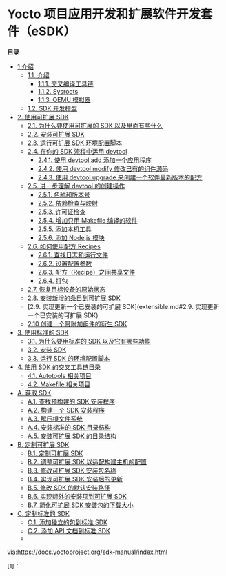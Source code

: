 
Yocto 项目应用开发和扩展软件开发套件（eSDK）
=

**目录**
<!-- GFM-TOC -->
* [1 介绍](intro.md#1-介绍)
  * [1.1. 介绍](intro.md#11-介绍)
    * [1.1.1. 交叉编译工具链](intro.md#1111-交叉编译工具链)
    * [1.1.2. Sysroots](intro.md#1112-sysroot)
    * [1.1.3. QEMU 模拟器](intro.md#1113-QEMU-模拟器)
  * [1.2. SDK 开发模型](intro.md#12-SDK-开发模型)
* [2. 使用可扩展 SDK](extensible.md#2-使用可扩展-SDK)
  * [2.1. 为什么要使用可扩展的 SDK 以及里面有些什么](extensible.md#21-为什么要使用可扩展的-SDK-以及里面有些什么)
  * [2.2. 安装可扩展 SDK](extensible.md#22-安装可扩展-SDK)
  * [2.3. 运行可扩展 SDK 环境配置脚本](extensible.md#23-运行可扩展-sdk-环境配置脚本)
  * [2.4.  在你的 SDK 流程中运用 devtool](extensible.md#24-在你的-sdk-流程中运用-devtool)
    * [2.4.1. 使用 devtool add 添加一个应用程序](extensible.md#241-使用-devtool-add-添加一个应用程序)
    * [2.4.2. 使用 devtool modify 修改已有的组件源码](extensible.md#242-使用-devtool-modify-修改源码的已有组件)
    * [2.4.3. 使用 devtool upgrade 来创建一个软件最新版本的配方](extensible.md#243-使用-devtool-upgrade-来创建一个软件最新版本的配方)
  * [2.5. 进一步理解 devtool 的创建操作](extensible.md#25-进一步理解-devtool-的创建操作)
    * [2.5.1. 名称和版本号](extensible.md#251-名称和版本号)
    * [2.5.2. 依赖检查与映射](extensible.md#252-依赖检查与映射)
    * [2.5.3. 许可证检查](extensible.md#253-许可证检查)
    * [2.5.4. 增加只用 Makefile 编译的软件](extensible.md#254-增加只用-Makefile-编译的软件)
    * [2.5.5. 添加本机工具](extensible.md#255-添加本机工具)
    * [2.5.6. 添加 Node.js 模块](extensible.md#256-添加-Nodejs-模块)
  * [2.6. 如何使用配方 Recipes](extensible.md#26-如何使用配方-Recipes)
    * [2.6.1. 查找日志和运行文件](extensible.md#261-查找日志和运行文件)
    * [2.6.2. 设置配置参数](extensible.md#262-设置配置参数)
    * [2.6.3. 配方（Recipe）之间共享文件](extensible.md#263-配方-Recipe-之间共享文件)
    * [2.6.4. 打包](extensible.md#264-打包)
  * [2.7. 恢复目标设备的原始状态](extensible.md#27-恢复目标设备的原始状态)
  * [2.8. 安装新增的条目到可扩展 SDK](extensible.md#28-安装新增的条目到可扩展-SDK)
  * [2.9. 实现更新一个已安装的可扩展 SDK](extensible.md#2.9. 实现更新一个已安装的可扩展 SDK)
  * [2.10 创建一个带附加组件的衍生 SDK](extensible.md#210-创建一个带附加组件的衍生-SDK)
* [3. 使用标准的 SDK](#)
  * [3.1. 为什么要用标准的 SDK 以及它有哪些功能](#)
  * [3.2. 安装 SDK](#)
  * [3.3. 运行 SDK 的环境配置脚本](#)
* [4. 使用 SDK 的交叉工具链目录](#)
  * [4.1. Autotools 相关项目](#)
  * [4.2. Makefile 相关项目](#)
* [A. 获取 SDK](#)
  * [A.1. 查找预构建的 SDK 安装程序](#)
  * [A.2. 构建一个 SDK 安装程序](##sdk-building-an-sdk-installer)
  * [A.3. 解压根文件系统](#)
  * [A.4. 安装标准的 SDK 目录结构](#)
  * [A.5. 安装可扩展 SDK 的目录结构](#)
* [B. 定制可扩展 SDK](#)
  * [B.1. 定制可扩展 SDK](#)
  * [B.2. 调整可扩展 SDK 以适配构建主机的配置](#)
  * [B.3. 修改可扩展 SDK 安装包名称](#)
  * [B.4. 实现可扩展 SDK 安装后的更新](#)
  * [B.5. 修改 SDK 的默认安装路径](#)
  * [B.6. 实现额外的安装项到可扩展 SDK](#)
  * [B.7. 简化可扩展 SDK 安装包的下载大小](#)
* [C. 定制标准的 SDK](#)
  * [C.1. 添加独立的包到标准 SDK](#)
  * [C.2. 添加 API 文档到标准 SDK](#)
  * 
via:https://docs.yoctoproject.org/sdk-manual/index.html

[1]： 
